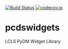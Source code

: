  [![Build Status](https://travis-ci.org/pcdshub/pcdswidgets.svg?branch=master)](https://travis-ci.org/pcdshub/pcdswidgets)
 [![codecov.io](https://codecov.io/github/pcdshub/pcdswidgets/coverage.svg?branch=master)](https://codecov.io/github/pcdshub/pcdswidgets?branch=master)
# pcdswidgets
LCLS PyDM Widget Library
